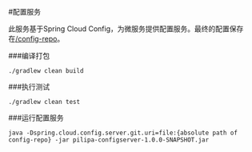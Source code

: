 #配置服务

此服务基于Spring Cloud Config，为微服务提供配置服务。最终的配置保存在[/config-repo](https://github.com/xiaoyinxi/config-repo)。

###编译打包
```shell
./gradlew clean build
```

###执行测试
```shell
./gradlew clean test
```

###运行配置服务
```shell
java -Dspring.cloud.config.server.git.uri=file:{absolute path of config-repo} -jar pilipa-configserver-1.0.0-SNAPSHOT.jar
```
